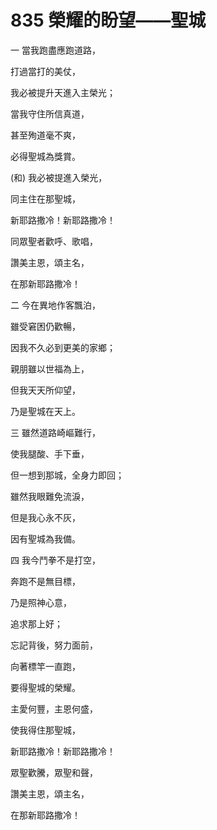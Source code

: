 # 835 榮耀的盼望——聖城

一 當我跑盡應跑道路，

打過當打的美仗，

我必被提升天進入主榮光；

當我守住所信真道，

甚至殉道毫不爽，

必得聖城為獎賞。

(和) 我必被提進入榮光，

同主住在那聖城，

新耶路撒冷！新耶路撒冷！

同眾聖者歡呼、歌唱，

讚美主恩，頌主名，

在那新耶路撒冷！

二 今在異地作客飄泊，

雖受窘困仍歡暢，

因我不久必到更美的家鄉；

親朋雖以世福為上，

但我天天所仰望，

乃是聖城在天上。

三 雖然道路崎嶇難行，

使我腿酸、手下垂，

但一想到那城，全身力即回；

雖然我眼難免流淚，

但是我心永不灰，

因有聖城為我備。

四 我今鬥拳不是打空，

奔跑不是無目標，

乃是照神心意，

追求那上好；

忘記背後，努力面前，

向著標竿一直跑，

要得聖城的榮耀。

主愛何豐，主恩何盛，

使我得住那聖城，

新耶路撒冷！新耶路撒冷！

眾聖歡騰，眾聖和聲，

讚美主恩，頌主名，

在那新耶路撒冷！

